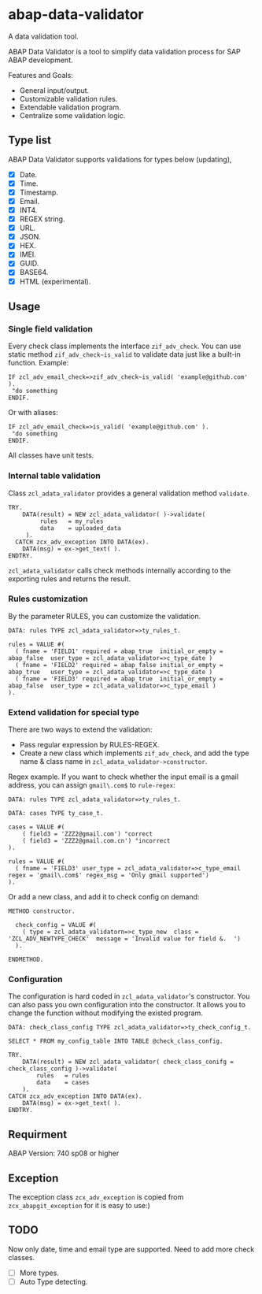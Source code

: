# abap-data-validator
A data validation tool.

ABAP Data Validator is a tool to simplify data validation process for SAP ABAP development.

Features and Goals:
* General input/output.
* Customizable validation rules.
* Extendable validation program.
* Centralize some validation logic.

## Type list
ABAP Data Validator supports validations for types below (updating),
- [x] Date.
- [x] Time.
- [x] Timestamp.
- [x] Email.
- [x] INT4.
- [x] REGEX string.
- [x] URL.
- [x] JSON.
- [x] HEX.
- [x] IMEI.
- [x] GUID.
- [x] BASE64.
- [x] HTML (experimental).

## Usage

### Single field validation 
Every check class implements the interface `zif_adv_check`. You can use static method `zif_adv_check~is_valid` to validate data just like a built-in function. Example:
```abap
IF zcl_adv_email_check=>zif_adv_check~is_valid( 'example@github.com' ).
 "do something
ENDIF.
```
Or with aliases:
```abap
IF zcl_adv_email_check=>is_valid( 'example@github.com' ).
 "do something
ENDIF.
```
All classes have unit tests.

### Internal table validation
Class `zcl_adata_validator` provides a general validation method `validate`. 
```abap
TRY.
    DATA(result) = NEW zcl_adata_validator( )->validate(
         rules   = my_rules
         data    = uploaded_data
     ).
  CATCH zcx_adv_exception INTO DATA(ex).
    DATA(msg) = ex->get_text( ).
ENDTRY.    
```
`zcl_adata_validator` calls check methods internally according to the exporting rules and returns the result.

### Rules customization
By the parameter RULES, you can customize the validation.
```abap
DATA: rules TYPE zcl_adata_validator=>ty_rules_t.

rules = VALUE #(
  ( fname = 'FIELD1' required = abap_true  initial_or_empty = abap_false  user_type = zcl_adata_validator=>c_type_date )
  ( fname = 'FIELD2' required = abap_false initial_or_empty = abap_true   user_type = zcl_adata_validator=>c_type_date )
  ( fname = 'FIELD3' required = abap_true  initial_or_empty = abap_false  user_type = zcl_adata_validator=>c_type_email )
).
```
### Extend validation for special type
There are two ways to extend the validation:
* Pass regular expression by RULES-REGEX.
* Create a new class which implements `zif_adv_check`, and add the type name & class name in `zcl_adata_validator->constructor`.

Regex example. If you want to check whether the input email is a gmail address, you can assign `gmail\.com$` to `rule-regex`:

```abap
DATA: rules TYPE zcl_adata_validator=>ty_rules_t.

DATA: cases TYPE ty_case_t.

cases = VALUE #(
    ( field3 = 'ZZZ2@gmail.com') "correct
    ( field3 = 'ZZZ2@gmail.com.cn') "incorrect
).

rules = VALUE #(
  ( fname = 'FIELD3' user_type = zcl_adata_validator=>c_type_email regex = 'gmail\.com$' regex_msg = 'Only gmail supported')
).
```
Or add a new class, and add it to check config on demand: 
```abap
METHOD constructor.

  check_config = VALUE #(
    ( type = zcl_adata_validatorn=>c_type_new  class = 'ZCL_ADV_NEWTYPE_CHECK'  message = 'Invalid value for field &.  ')
  ).

ENDMETHOD.
 ```
### Configuration 
The configuration is hard coded in `zcl_adata_validator`'s constructor. You can also pass you own configuration into the constructor. It allows you to change the function without modifying the existed program.

```abap
DATA: check_class_config TYPE zcl_adata_validator=>ty_check_config_t.

SELECT * FROM my_config_table INTO TABLE @check_class_config.

TRY.
    DATA(result) = NEW zcl_adata_validator( check_class_conifg = check_class_config )->validate(
        rules   = rules
        data    = cases
    ).
CATCH zcx_adv_exception INTO DATA(ex).
    DATA(msg) = ex->get_text( ).
ENDTRY.

```

## Requirment
ABAP Version: 740 sp08 or higher

## Exception
The exception class `zcx_adv_exception` is copied from `zcx_abapgit_exception` for it is easy to use:)

## TODO
Now only date, time and email type are supported. Need to add more check classes.
- [ ] More types.
- [ ] Auto Type detecting.
